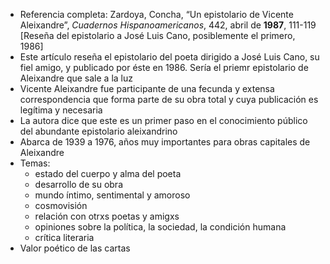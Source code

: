 - Referencia completa: Zardoya, Concha, “Un epistolario de Vicente Aleixandre”, _Cuadernos Hispanoamericanos_, 442, abril de **1987**, 111-119 \[Reseña del epistolario a José Luis Cano, posiblemente el primero, 1986\]
- Este artículo reseña el epistolario del poeta dirigido a José Luis Cano, su fiel amigo, y publicado por éste en 1986. Sería el priemr epistolario de Aleixandre que sale a la luz
- Vicente Aleixandre fue participante de una fecunda y extensa correspondencia que forma parte de su obra total y cuya publicación es legítima y necesaria
- La autora dice que este es un primer paso en el conocimiento público del abundante epistolario aleixandrino
- Abarca de 1939 a 1976, años muy importantes para obras capitales de Aleixandre
- Temas:
	- estado del cuerpo y alma del poeta
	- desarrollo de su obra
	- mundo íntimo, sentimental y amoroso
	- cosmovisión
	- relación con otrxs poetas y amigxs
	- opiniones sobre la política, la sociedad, la condición humana
	- crítica literaria
- Valor poético de las cartas
